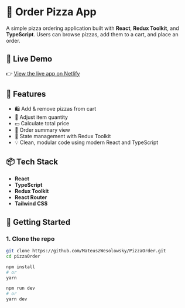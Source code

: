 # 🍕 Order Pizza App

A simple pizza ordering application built with **React**, **Redux Toolkit**, and **TypeScript**. Users can browse pizzas, add them to a cart, and place an order.
  
## 🔗 Live Demo

👉 [View the live app on Netlify](https://pizzaorderproject.netlify.app/)

## 🧩 Features

- 🛍️ Add & remove pizzas from cart
- 🔢 Adjust item quantity
- 💵 Calculate total price
- 🧾 Order summary view
- 🚀 State management with Redux Toolkit
- 💡 Clean, modular code using modern React and TypeScript

## 📦 Tech Stack

- **React**
- **TypeScript**
- **Redux Toolkit**
- **React Router**
- **Tailwind CSS**

## 🚀 Getting Started

### 1. Clone the repo

```bash
git clone https://github.com/MateuszWesolowsky/PizzaOrder.git
cd pizzaOrder

npm install
# or
yarn

npm run dev
# or
yarn dev
```
